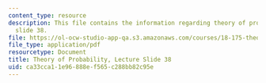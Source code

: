```yaml
---
content_type: resource
description: This file contains the information regarding theory of probability, lecture
  slide 38.
file: https://ol-ocw-studio-app-qa.s3.amazonaws.com/courses/18-175-theory-of-probability-spring-2014/ca33cca11e96888ef565c288bb82c95e_MIT18_175S14_Lecture38.pdf
file_type: application/pdf
resourcetype: Document
title: Theory of Probability, Lecture Slide 38
uid: ca33cca1-1e96-888e-f565-c288bb82c95e
---
```

